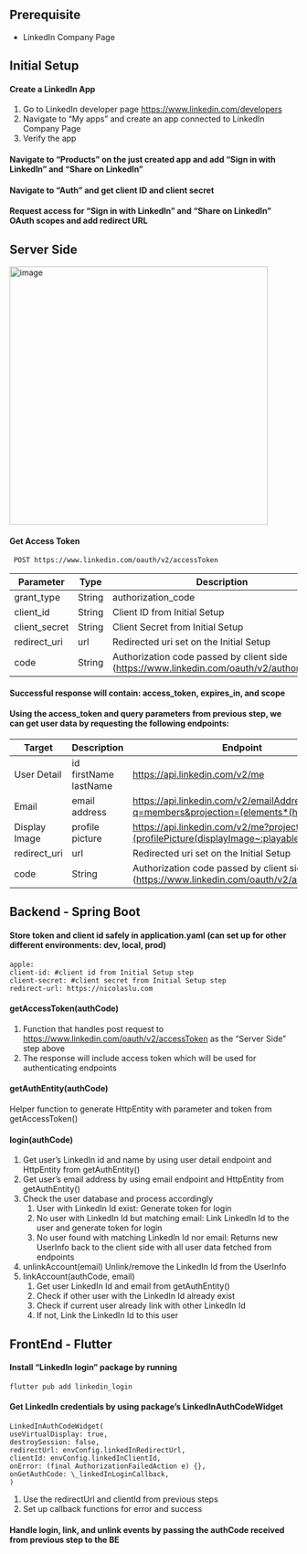 ## Prerequisite

- LinkedIn Company Page

## Initial Setup

#### Create a LinkedIn App

1. Go to LinkedIn developer page https://www.linkedin.com/developers
2. Navigate to “My apps” and create an app connected to LinkedIn Company Page
3. Verify the app

#### Navigate to “Products” on the just created app and add “Sign in with LinkedIn” and “Share on LinkedIn”

#### Navigate to “Auth” and get client ID and client secret

#### Request access for “Sign in with LinkedIn” and “Share on LinkedIn” OAuth scopes and add redirect URL

## Server Side
<img width="452" alt="image" src="https://github.com/nicolas-lukita/documentations/assets/76612512/8a6dd520-cb5e-4d59-8788-e3bc7da75010">

#### Get Access Token

` POST https://www.linkedin.com/oauth/v2/accessToken`

| Parameter     | Type   | Description                                                                                |
| ------------- | ------ | ------------------------------------------------------------------------------------------ |
| grant_type    | String | authorization_code                                                                         |
| client_id     | String | Client ID from Initial Setup                                                               |
| client_secret | String | Client Secret from Initial Setup                                                           |
| redirect_uri  | url    | Redirected uri set on the Initial Setup                                                    |
| code          | String | Authorization code passed by client side (https://www.linkedin.com/oauth/v2/authorization) |

#### Successful response will contain: access_token, expires_in, and scope

#### Using the access_token and query parameters from previous step, we can get user data by requesting the following endpoints:

| Target        | Description           | Endpoint                                                                                   |
| ------------- | --------------------- | ------------------------------------------------------------------------------------------ |
| User Detail   | id firstName lastName | https://api.linkedin.com/v2/me                                                             |
| Email         | email address         | https://api.linkedin.com/v2/emailAddress?q=members&projection=(elements*(handle~))         |
| Display Image | profile picture       | https://api.linkedin.com/v2/me?projection=(profilePicture(displayImage~:playableStreams))  |
| redirect_uri  | url                   | Redirected uri set on the Initial Setup                                                    |
| code          | String                | Authorization code passed by client side (https://www.linkedin.com/oauth/v2/authorization) |

## Backend - Spring Boot

#### Store token and client id safely in application.yaml (can set up for other different environments: dev, local, prod)

```
apple:
client-id: #client id from Initial Setup step
client-secret: #client secret from Initial Setup step
redirect-url: https://nicolaslu.com
```

#### getAccessToken(authCode)

1. Function that handles post request to https://www.linkedin.com/oauth/v2/accessToken as the “Server Side” step above
2. The response will include access token which will be used for authenticating endpoints

#### getAuthEntity(authCode)

Helper function to generate HttpEntity with parameter and token from getAccessToken()

#### login(authCode)

1. Get user’s LinkedIn id and name by using user detail endpoint and HttpEntity from getAuthEntity()
2. Get user’s email address by using email endpoint and HttpEntity from getAuthEntity()
3. Check the user database and process accordingly
   1. User with LinkedIn Id exist: Generate token for login
   2. No user with LinkedIn Id but matching email: Link LinkedIn Id to the user and generate token for login
   3. No user found with matching LinkedIn Id nor email: Returns new UserInfo back to the client side with all user data fetched from endpoints
4. unlinkAccount(email)
   Unlink/remove the LinkedIn Id from the UserInfo
5. linkAccount(authCode, email)
   1. Get user LinkedIn Id and email from getAuthEntity()
   2. Check if other user with the LinkedIn Id already exist
   3. Check if current user already link with other LinkedIn Id
   4. If not, Link the LinkedIn Id to this user

## FrontEnd - Flutter

#### Install “LinkedIn login” package by running

`flutter pub add linkedin_login`

#### Get LinkedIn credentials by using package’s LinkedInAuthCodeWidget

```
LinkedInAuthCodeWidget(
useVirtualDisplay: true,
destroySession: false,
redirectUrl: envConfig.linkedInRedirectUrl,
clientId: envConfig.linkedInClientId,
onError: (final AuthorizationFailedAction e) {},
onGetAuthCode: \_linkedInLoginCallback,
)
```

1. Use the redirectUrl and clientId from previous steps
2. Set up callback functions for error and success

#### Handle login, link, and unlink events by passing the authCode received from previous step to the BE

